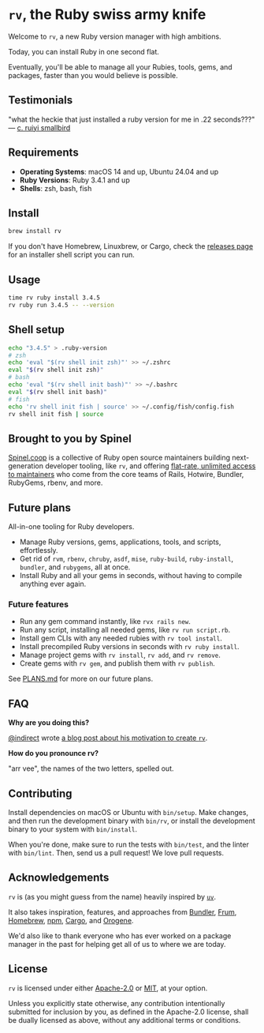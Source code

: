 # `rv`, the Ruby swiss army knife

Welcome to `rv`, a new Ruby version manager with high ambitions.

Today, you can install Ruby in one second flat.

Eventually, you'll be able to manage all your Rubies, tools, gems, and packages, faster than you would believe is possible.

## Testimonials

"what the heckie that just installed a ruby version for me in .22 seconds???"
 &mdash; <a href="https://bsky.app/profile/veryroundbird.house/post/3lxdwtsbwp22o">c. ruiyi smallbird</a>

## Requirements

- **Operating Systems**: macOS 14 and up, Ubuntu 24.04 and up
- **Ruby Versions**: Ruby 3.4.1 and up
- **Shells**: zsh, bash, fish

## Install

```zsh
brew install rv
```

If you don't have Homebrew, Linuxbrew, or Cargo, check the [releases page](https://github.com/spinel-coop/rv/releases) for an installer shell script you can run.

## Usage

```zsh
time rv ruby install 3.4.5
rv ruby run 3.4.5 -- --version
```

## Shell setup

```zsh
echo "3.4.5" > .ruby-version
# zsh
echo 'eval "$(rv shell init zsh)"' >> ~/.zshrc
eval "$(rv shell init zsh)"
# bash
echo 'eval "$(rv shell init bash)"' >> ~/.bashrc
eval "$(rv shell init bash)"
# fish
echo 'rv shell init fish | source' >> ~/.config/fish/config.fish
rv shell init fish | source
```

## Brought to you by Spinel

[Spinel.coop](https://spinel.coop) is a collective of Ruby open source maintainers building next-generation developer tooling, like `rv`, and offering [flat-rate, unlimited access to maintainers](https://spinel.coop/retainers) who come from the core teams of Rails, Hotwire, Bundler, RubyGems, rbenv, and more.

## Future plans

All-in-one tooling for Ruby developers.

- Manage Ruby versions, gems, applications, tools, and scripts, effortlessly.
- Get rid of `rvm`, `rbenv`, `chruby`, `asdf`, `mise`, `ruby-build`, `ruby-install`, `bundler`, and `rubygems`, all at once.
- Install Ruby and all your gems in seconds, without having to compile anything ever again.

### Future features

- Run any gem command instantly, like `rvx rails new`.
- Run any script, installing all needed gems, like `rv run script.rb`.
- Install gem CLIs with any needed rubies with `rv tool install`.
- Install precompiled Ruby versions in seconds with `rv ruby install`.
- Manage project gems with `rv install`, `rv add`, and `rv remove`.
- Create gems with `rv gem`, and publish them with `rv publish`.

See [PLANS.md](docs/PLANS.md) for more on our future plans.

## FAQ

**Why are you doing this?**

[@indirect](https://github.com/indirect) wrote [a blog post about his motivation to create `rv`](https://andre.arko.net/2025/08/25/rv-a-new-kind-of-ruby-management-tool/).

**How do you pronounce rv?**

"arr vee", the names of the two letters, spelled out.

## Contributing

Install dependencies on macOS or Ubuntu with `bin/setup`. Make changes, and then run the development binary with `bin/rv`, or install the development binary to your system with `bin/install`.

When you're done, make sure to run the tests with `bin/test`, and the linter with `bin/lint`. Then, send us a pull request! We love pull requests.

## Acknowledgements

`rv` is (as you might guess from the name) heavily inspired by [`uv`](https://github.com/astral-sh/uv).

It also takes inspiration, features, and approaches from [Bundler](https://bundler.io), [Frum](https://github.com/TaKO8Ki/frum), [Homebrew](https://brew.sh), [npm](https://npmjs.com), [Cargo](https://github.com/rust-lang/cargo), and [Orogene](https://github.com/orogene/orogene).

We'd also like to thank everyone who has ever worked on a package manager in the past for helping get all of us to where we are today.

## License

`rv` is licensed under either [Apache-2.0](/LICENSE-APACHE) or [MIT](/LICENSE-MIT), at your option.

Unless you explicitly state otherwise, any contribution intentionally submitted for inclusion by you, as defined in the Apache-2.0 license, shall be dually licensed as above, without any additional terms or conditions.
